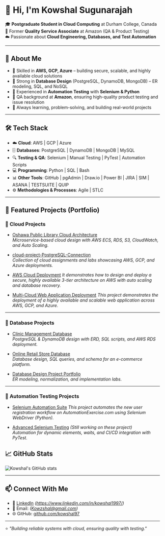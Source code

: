# 👋 Hi, I'm Kowshal Sugunarajah  

🎓 **Postgraduate Student in Cloud Computing** at Durham College, Canada  
💼 Former **Quality Service Associate** at Amazon (QA & Product Testing)  
☁️ Passionate about **Cloud Engineering, Databases, and Test Automation**  

---

## 🚀 About Me
- 🔹 Skilled in **AWS, GCP, Azure** – building secure, scalable, and highly available cloud solutions  
- 🔹 Strong in **Database Design** (PostgreSQL, DynamoDB, MongoDB) – ER modeling, SQL, and NoSQL  
- 🔹 Experienced in **Automation Testing** with **Selenium & Python**  
- 🔹 QA background at **Amazon**, ensuring high-quality product testing and issue resolution  
- 🔹 Always learning, problem-solving, and building real-world projects  

---

## 🛠️ Tech Stack
- ☁️ **Cloud**: AWS | GCP | Azure  
- 🗄️ **Databases**: PostgreSQL | DynamoDB | MongoDB | MySQL  
- 🔍 **Testing & QA**: Selenium | Manual Testing | PyTest | Automation Scripts  
- 💻 **Programming**: Python | SQL | Bash  
- 📊 **Other Tools**: GitHub | pgAdmin | Draw.io | Power BI  | JIRA | SIM | ASANA | TESTSUITE | QUIP
- ⚙️ **Methodologies & Processes**: Agile | STLC 

---

## 📂 Featured Projects (Portfolio)

### 🔹 **Cloud Projects**
- [Oshawa Public Library Cloud Architecture](https://github.com/kowshal97/Oshawa-Public-Library-Cloud-Architecture)  
  *Microservice-based cloud design with AWS ECS, RDS, S3, CloudWatch, and Auto Scaling.*  

- [cloud-project-PostgreSQL-Connection](https://github.com/kowshal97/cloud-project-PostgreSQL-Connection)  
  *Collection of cloud assignments and labs showcasing AWS, GCP, and Azure deployments.*

- [AWS Cloud Deployment](https://github.com/kowshal97/AWS-Cloud-Deployment)
  *It demonstrates how to design and deploy a secure, highly available 3-tier architecture on AWS with auto scaling and database recovery.*

- [Multi-Cloud Web Application Deployment](https://github.com/kowshal97/Multi-Cloud-Web-Server-Deployment)
 *This project demonstrates the deployment of a highly available and scalable web application across AWS, GCP, and Azure.*

---

### 🔹 **Database Projects**
- [Clinic Management Database](https://github.com/kowshal97/clinic-management-database)  
  *PostgreSQL & DynamoDB design with ERD, SQL scripts, and AWS RDS deployment.*  

- [Online Retail Store Database](https://github.com/kowshal97/Online-Retail-Store-database)  
  *Database design, SQL queries, and schema for an e-commerce platform.*  

- [Database Design Project Portfolio](https://github.com/kowshal97/Database-design-project-)  
  *ER modeling, normalization, and implementation labs.*  

---

### 🔹 **Automation Testing Projects**
- [Selenium Automation Suite](https://github.com/kowshal97/Automation-Project-New-User-Signup) 
  *This project automates the new user registration workflow on AutomationExercise.com using Selenium WebDriver (Python).*  

- [Advanced Selenium Testing](#) *(Still working on these project)*  
  *Automation for dynamic elements, waits, and CI/CD integration with PyTest.*  


## 📈 GitHub Stats
![Kowshal's GitHub stats](https://github-readme-stats.vercel.app/api?username=kowshal97&show_icons=true&theme=tokyonight)  

---

## 📫 Connect With Me
- 💼 [LinkedIn](https://www.linkedin.com/) *(https://www.linkedin.com/in/kowshal1997/)*  
- 📧 Email: *(Kowzshal@gmail.com)*  
- 🌐 GitHub: [github.com/kowshal97](https://github.com/kowshal97)  

---

⭐ *"Building reliable systems with cloud, ensuring quality with testing."*
